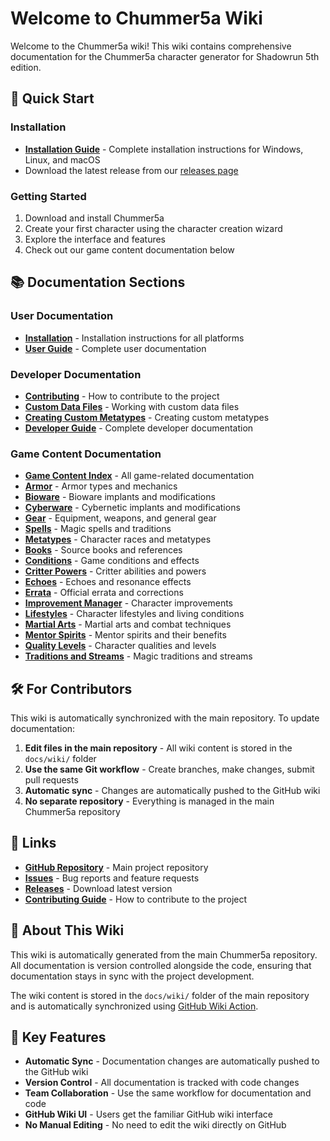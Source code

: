 # Welcome to Chummer5a Wiki

Welcome to the Chummer5a wiki! This wiki contains comprehensive documentation for the Chummer5a character generator for Shadowrun 5th edition.

## 🚀 Quick Start

### Installation
- **[Installation Guide](Installation)** - Complete installation instructions for Windows, Linux, and macOS
- Download the latest release from our [releases page](https://github.com/chummer5a/chummer5a/releases)

### Getting Started
1. Download and install Chummer5a
2. Create your first character using the character creation wizard
3. Explore the interface and features
4. Check out our game content documentation below

## 📚 Documentation Sections

### User Documentation
- **[Installation](Installation)** - Installation instructions for all platforms
- **[User Guide](user-guide-README)** - Complete user documentation

### Developer Documentation
- **[Contributing](Contributing)** - How to contribute to the project
- **[Custom Data Files](Custom-Data-Files)** - Working with custom data files
- **[Creating Custom Metatypes](Creating-custom-metatypes)** - Creating custom metatypes
- **[Developer Guide](developer-guide-README)** - Complete developer documentation

### Game Content Documentation
- **[Game Content Index](game-content-README)** - All game-related documentation
- **[Armor](Armor)** - Armor types and mechanics
- **[Bioware](Bioware)** - Bioware implants and modifications
- **[Cyberware](Cyberware)** - Cybernetic implants and modifications
- **[Gear](Gear)** - Equipment, weapons, and general gear
- **[Spells](Spells)** - Magic spells and traditions
- **[Metatypes](Metatypes)** - Character races and metatypes
- **[Books](Books)** - Source books and references
- **[Conditions](Conditions)** - Game conditions and effects
- **[Critter Powers](Critter-Powers)** - Critter abilities and powers
- **[Echoes](Echoes)** - Echoes and resonance effects
- **[Errata](Errata)** - Official errata and corrections
- **[Improvement Manager](Improvement-Manager)** - Character improvements
- **[Lifestyles](Lifestyles)** - Character lifestyles and living conditions
- **[Martial Arts](Martial-Arts)** - Martial arts and combat techniques
- **[Mentor Spirits](Mentor-Spirits)** - Mentor spirits and their benefits
- **[Quality Levels](Quality-Levels)** - Character qualities and levels
- **[Traditions and Streams](Traditions-and-Streams)** - Magic traditions and streams

## 🛠️ For Contributors

This wiki is automatically synchronized with the main repository. To update documentation:

1. **Edit files in the main repository** - All wiki content is stored in the `docs/wiki/` folder
2. **Use the same Git workflow** - Create branches, make changes, submit pull requests
3. **Automatic sync** - Changes are automatically pushed to the GitHub wiki
4. **No separate repository** - Everything is managed in the main Chummer5a repository

## 🔗 Links

- **[GitHub Repository](https://github.com/chummer5a/chummer5a)** - Main project repository
- **[Issues](https://github.com/chummer5a/chummer5a/issues)** - Bug reports and feature requests
- **[Releases](https://github.com/chummer5a/chummer5a/releases)** - Download latest version
- **[Contributing Guide](Contributing)** - How to contribute to the project

## 📝 About This Wiki

This wiki is automatically generated from the main Chummer5a repository. All documentation is version controlled alongside the code, ensuring that documentation stays in sync with the project development.

The wiki content is stored in the `docs/wiki/` folder of the main repository and is automatically synchronized using [GitHub Wiki Action](https://github.com/marketplace/actions/github-wiki-action).

## 🎯 Key Features

- **Automatic Sync** - Documentation changes are automatically pushed to the GitHub wiki
- **Version Control** - All documentation is tracked with code changes
- **Team Collaboration** - Use the same workflow for documentation and code
- **GitHub Wiki UI** - Users get the familiar GitHub wiki interface
- **No Manual Editing** - No need to edit the wiki directly on GitHub
